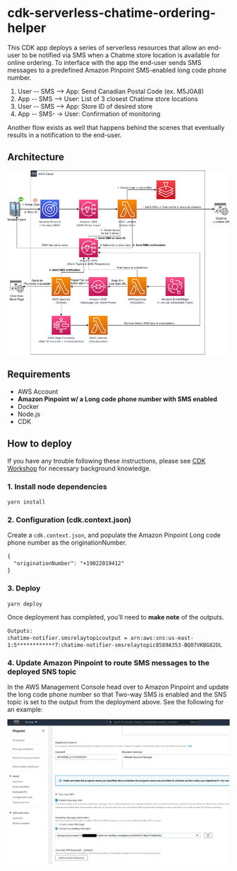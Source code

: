 # cdk-serverless-chatime-ordering-helper

This CDK app deploys a series of serverless resources that allow an end-user to be notified via SMS when a Chatime store location is available for online ordering.  To interface with the app the end-user sends SMS messages to a predefined Amazon Pinpoint SMS-enabled long code phone number.

1. User -- SMS --> App: Send Canadian Postal Code (ex. M5J0A8)
2. App -- SMS --> User: List of 3 closest Chatime store locations
3. User -- SMS --> App: Store ID of desired store
4. App -- SMS- -> User: Confirmation of monitoring

Another flow exists as well that happens behind the scenes that eventually results in a notification to the end-user.

## Architecture

![AWS Architecture Diagram](docs/cdk-serverless-chatime-ordering-helper-diagram.png)

## Requirements

- AWS Account
- **Amazon Pinpoint w/ a Long code phone number with SMS enabled**
- Docker
- Node.js
- CDK

## How to deploy

If you have any trouble following these instructions, please see [CDK Workshop](https://cdkworkshop.com/) for necessary background knowledge.

### 1. Install node dependencies

```
yarn install
```

### 2. Configuration (cdk.context.json)

Create a `cdk.context.json`, and populate the Amazon Pinpoint Long code phone number as the originationNumber.

```
{
  "originationNumber": "+19022019412"
}
```

### 3. Deploy

```
yarn deploy
```

Once deployment has completed, you'll need to **make note** of the outputs.

```
Outputs:
chatime-notifier.smsrelaytopicoutput = arn:aws:sns:us-east-1:5************7:chatime-notifier-smsrelaytopic8589A353-BQ07VKBG82DL
```

### 4. Update Amazon Pinpoint to route SMS messages to the deployed SNS topic

In the AWS Management Console head over to Amazon Pinpoint and update the long code phone number so that Two-way SMS is enabled and the SNS topic is set to the output from the deployment above.  See the following for an example:

![Amazon Pinpoint Two-way SMS](docs/amazon-pinpoint-2-way-sms-update.png)